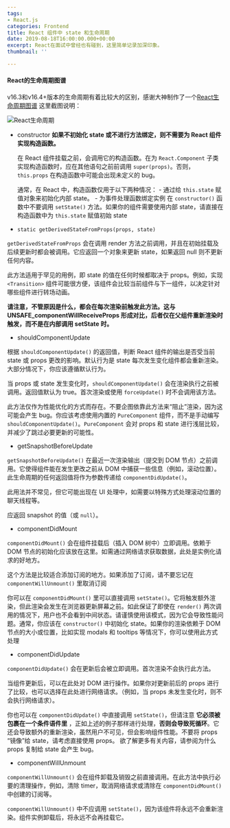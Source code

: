 ```yaml
---
tags:
- React.js
categories: Frontend
title: React 组件中 state 和生命周期
date: 2019-08-18T16:00:00.000+00:00
excerpt: React在面试中曾经也有碰到，这里简单记录加深印象。
thumbnail: ''

---
```

#### React的生命周期图谱

v16.3和v16.4+版本的生命周期有着比较大的区别，感谢大神制作了一个[React生命周期图谱](http://projects.wojtekmaj.pl/react-lifecycle-methods-diagram/) 这里截图说明：

![React生命周期](https://cdn.sparkling.land/public/blog/images/React生命周期_jp8yqw.jpg)

* constructor
  **如果不初始化 state 或不进行方法绑定，则不需要为 React 组件实现构造函数。**

  在 React 组件挂载之前，会调用它的构造函数。在为 `React.Component` 子类实现构造函数时，应在其他语句之前前调用 `super(props)`。否则，`this.props` 在构造函数中可能会出现未定义的 bug。

  通常，在 React 中，构造函数仅用于以下两种情况：
  \- 通过给 `this.state` 赋值对象来初始化内部 state。
  \- 为事件处理函数绑定实例
  在 `constructor()` 函数中不要调用 `setState()` 方法。如果你的组件需要使用内部 state，请直接在构造函数中为 `this.state` 赋值初始 state
* `static getDerivedStateFromProps(props, state)`

`getDerivedStateFromProps` 会在调用 render 方法之前调用，并且在初始挂载及后续更新时都会被调用。它应返回一个对象来更新 state，如果返回 null 则不更新任何内容。

此方法适用于罕见的用例，即 state 的值在任何时候都取决于 props。例如，实现 `<Transition>` 组件可能很方便，该组件会比较当前组件与下一组件，以决定针对哪些组件进行转场动画。

**请注意，不管原因是什么，都会在每次渲染前触发此方法。这与 UNSAFE_componentWillReceiveProps 形成对比，后者仅在父组件重新渲染时触发，而不是在内部调用 setState 时。**

* shouldComponentUpdate

根据 `shouldComponentUpdate()` 的返回值，判断 React 组件的输出是否受当前 state 或 props 更改的影响。默认行为是 state 每次发生变化组件都会重新渲染。大部分情况下，你应该遵循默认行为。

当 props 或 state 发生变化时，`shouldComponentUpdate()` 会在渲染执行之前被调用。返回值默认为 true。首次渲染或使用 `forceUpdate()` 时不会调用该方法。

此方法仅作为性能优化的方式而存在。不要企图依靠此方法来“阻止”渲染，因为这可能会产生 bug。你应该考虑使用内置的 `PureComponent` 组件，而不是手动编写 `shouldComponentUpdate()`。`PureComponent` 会对 props 和 state 进行浅层比较，并减少了跳过必要更新的可能性。

* getSnapshotBeforeUpdate

`getSnapshotBeforeUpdate()` 在最近一次渲染输出（提交到 DOM 节点）之前调用。它使得组件能在发生更改之前从 DOM 中捕获一些信息（例如，滚动位置）。此生命周期的任何返回值将作为参数传递给 `componentDidUpdate()`。

此用法并不常见，但它可能出现在 UI 处理中，如需要以特殊方式处理滚动位置的聊天线程等。

应返回 snapshot 的值（或 `null`）。

* componentDidMount

`componentDidMount()` 会在组件挂载后（插入 DOM 树中）立即调用。依赖于 DOM 节点的初始化应该放在这里。如需通过网络请求获取数据，此处是实例化请求的好地方。

这个方法是比较适合添加订阅的地方。如果添加了订阅，请不要忘记在 `componentWillUnmount()` 里取消订阅

你可以在 `componentDidMount()` 里可以直接调用 `setState()`。它将触发额外渲染，但此渲染会发生在浏览器更新屏幕之前。如此保证了即使在 `render()` 两次调用的情况下，用户也不会看到中间状态。请谨慎使用该模式，因为它会导致性能问题。通常，你应该在 `constructor()` 中初始化 state。如果你的渲染依赖于 DOM 节点的大小或位置，比如实现 modals 和 tooltips 等情况下，你可以使用此方式处理

* componentDidUpdate

`componentDidUpdate()` 会在更新后会被立即调用。首次渲染不会执行此方法。

当组件更新后，可以在此处对 DOM 进行操作。如果你对更新前后的 props 进行了比较，也可以选择在此处进行网络请求。（例如，当 props 未发生变化时，则不会执行网络请求）。

你也可以在 `componentDidUpdate()` 中直接调用 `setState()`，但请注意 **它必须被包裹在一个条件语件里** ，正如上述的例子那样进行处理，**否则会导致死循环**。它还会导致额外的重新渲染，虽然用户不可见，但会影响组件性能。不要将 props “镜像”给 state，请考虑直接使用 props。 欲了解更多有关内容，请参阅为什么 props 复制给 state 会产生 bug。

* componentWillUnmount

`componentWillUnmount()` 会在组件卸载及销毁之前直接调用。在此方法中执行必要的清理操作，例如，清除 timer，取消网络请求或清除在 `componentDidMount()` 中创建的订阅等。

`componentWillUnmount()` 中不应调用 `setState()`，因为该组件将永远不会重新渲染。组件实例卸载后，将永远不会再挂载它。